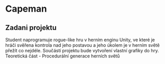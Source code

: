 # Capeman

## Zadani projektu
Student naprogramuje rogue-like hru v herním enginu Unity, ve které je hráči svěřena kontrola nad jeho postavou a jeho úkolem je v herním světě přežít co nejdéle. Součástí projektu bude vytvoření vlastní grafiky do hry.
Teoretická část - Procedurální generace herních světů
